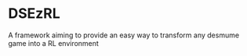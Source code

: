 # DSEzRL
A framework aiming to provide an easy way to transform any desmume game into a RL environment
